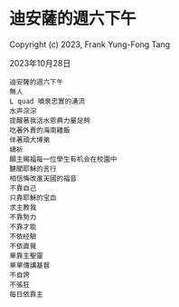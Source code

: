 # 迪安薩的週六下午
Copyright (c) 2023, Frank Yung-Fong Tang

2023年10月28日
```
迪安薩的週六下午
無人
L quad 噴泉忠實的湧流
水声淙淙
提醒著我活水恩典力量足夠
吃著外賣的海南雞飯
伴著頑犬博弟
禱祈
願主賜福每一位學生有机会在校園中
聽聞耶穌的言行
相信悔改進天國的福音
不靠自己
只靠耶穌的宝血
求主教我
不靠勢力
不靠才能
不依经驗
不依直覺
單靠主聖靈
單單傳講基督
不自誇
不張狂
每日依靠主
```
